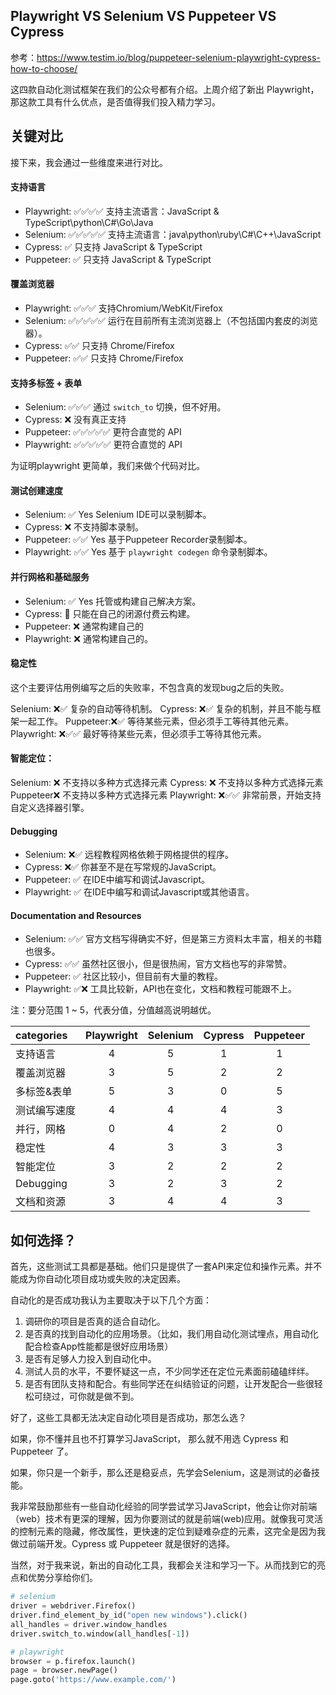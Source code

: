 
## Playwright VS Selenium VS Puppeteer VS Cypress

参考：https://www.testim.io/blog/puppeteer-selenium-playwright-cypress-how-to-choose/

这四款自动化测试框架在我们的公众号都有介绍。上周介绍了新出 Playwright，那这款工具有什么优点，是否值得我们投入精力学习。

## 关键对比

接下来，我会通过一些维度来进行对比。

#### 支持语言

* Playwright: ✅✅✅✅  支持主流语言：JavaScript & TypeScript\python\C#\Go\Java
* Selenium:  ✅✅✅✅✅  支持主流语言：java\python\ruby\C#\C++\JavaScript
* Cypress:   ✅ 只支持 JavaScript & TypeScript
* Puppeteer: ✅ 只支持 JavaScript & TypeScript

#### 覆盖浏览器

* Playwright: ✅✅✅  支持Chromium/WebKit/Firefox
* Selenium:  ✅✅✅✅✅  运行在目前所有主流浏览器上（不包括国内套皮的浏览器）。
* Cypress:   ✅✅ 只支持 Chrome/Firefox
* Puppeteer: ✅✅ 只支持 Chrome/Firefox

#### 支持多标签 + 表单

* Selenium:  ✅✅✅  通过 `switch_to` 切换，但不好用。
* Cypress:    ❌ 没有真正支持
* Puppeteer: ✅✅✅✅✅  更符合直觉的 API
* Playwright: ✅✅✅✅✅ 更符合直觉的 API

为证明playwright 更简单，我们来做个代码对比。

#### 测试创建速度

* Selenium:  ✅ Yes  Selenium IDE可以录制脚本。
* Cypress:    ❌ 不支持脚本录制。
* Puppeteer: ✅✅ Yes 基于Puppeteer Recorder录制脚本。
* Playwright: ✅✅ Yes 基于 `playwright codegen` 命令录制脚本。

#### 并行网格和基础服务

* Selenium: ✅ Yes 托管或构建自己解决方案。
* Cypress: 🤷  只能在自己的闭源付费云构建。
* Puppeteer: ❌ 通常构建自己的
* Playwright: ❌ 通常构建自己的。


#### 稳定性

这个主要评估用例编写之后的失败率，不包含真的发现bug之后的失败。

Selenium: ❌✅  复杂的自动等待机制。
Cypress: ❌✅  复杂的机制，并且不能与框架一起工作。
Puppeteer:❌✅ 等待某些元素，但必须手工等待其他元素。
Playwright: ❌✅✅ 最好等待某些元素，但必须手工等待其他元素。

#### 智能定位：

Selenium: ❌ 不支持以多种方式选择元素
Cypress: ❌ 不支持以多种方式选择元素
Puppeteer❌ 不支持以多种方式选择元素
Playwright: ❌✅✅  非常前景，开始支持自定义选择器引擎。


#### Debugging

* Selenium: ❌✅  远程教程网格依赖于网格提供的程序。
* Cypress: ❌✅  你甚至不是在写常规的JavaScript。
* Puppeteer: ✅ 在IDE中编写和调试Javascript。
* Playwright: ✅ 在IDE中编写和调试Javascript或其他语言。

#### Documentation and Resources

* Selenium: ✅✅ 官方文档写得确实不好，但是第三方资料太丰富，相关的书籍也很多。
* Cypress: ✅✅  虽然社区很小，但是很热闹，官方文档也写的非常赞。
* Puppeteer: ✅  社区比较小，但目前有大量的教程。
* Playwright: ✅❌ 工具比较新，API也在变化，文档和教程可能跟不上。


注：要分范围 1 ~ 5，代表分值，分值越高说明越优。

|    categories      | Playwright | Selenium | Cypress  | Puppeteer |
|   :---   | :---: | :---: | :---:   |  :---: |
| 支持语言 | 4 | 5 | 1 | 1 |
| 覆盖浏览器 | 3 | 5 | 2 | 2 |
| 多标签&表单 | 5 | 3 | 0 | 5 |
| 测试编写速度 | 4 | 4 | 4 | 3 |
| 并行，网格 | 0 | 4 | 2 | 0 |
| 稳定性 | 4 | 3 | 3 | 3 |
| 智能定位 | 3 | 2 | 2 | 2 |
| Debugging | 3 | 2 | 3 | 2 |
| 文档和资源 | 3 | 4 | 4 | 3 |


## 如何选择？

首先，这些测试工具都是基础。他们只是提供了一套API来定位和操作元素。并不能成为你自动化项目成功或失败的决定因素。

自动化的是否成功我认为主要取决于以下几个方面：

1. 调研你的项目是否真的适合自动化。
2. 是否真的找到自动化的应用场景。（比如，我们用自动化测试埋点，用自动化配合检查App性能都是很好应用场景）
3. 是否有足够人力投入到自动化中。
4. 测试人员的水平，不要怀疑这一点，不少同学还在定位元素面前磕磕绊绊。
5. 是否有团队支持和配合。有些同学还在纠结验证的问题，让开发配合一些很轻松可绕过，可你就是做不到。


好了，这些工具都无法决定自动化项目是否成功，那怎么选？

如果，你不懂并且也不打算学习JavaScript， 那么就不用选 Cypress 和 Puppeteer 了。

如果，你只是一个新手，那么还是稳妥点，先学会Selenium，这是测试的必备技能。

我非常鼓励那些有一些自动化经验的同学尝试学习JavaScript，他会让你对前端（web）技术有更深的理解，因为你要测试的就是前端(web)应用。就像我可灵活的控制元素的隐藏，修改属性，更快速的定位到疑难杂症的元素，这完全是因为我做过前端开发。Cypress 或 Puppeteer 就是很好的选择。

当然，对于我来说，新出的自动化工具，我都会关注和学习一下。从而找到它的亮点和优势分享给你们。


```py
# selenium
driver = webdriver.Firefox()
driver.find_element_by_id("open new windows").click()
all_handles = driver.window_handles
driver.switch_to.window(all_handles[-1])

# playwright
browser = p.firefox.launch()
page = browser.newPage()
page.goto('https://www.example.com/')
```